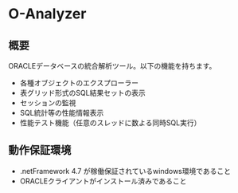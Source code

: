 # O-Analyzer

## 概要

ORACLEデータベースの統合解析ツール。以下の機能を持ちます。
- 各種オブジェクトのエクスプローラー
- 表グリッド形式のSQL結果セットの表示
- セッションの監視
- SQL統計等の性能情報表示
- 性能テスト機能（任意のスレッドに数よる同時SQL実行）


## 動作保証環境
- .netFramework 4.7 が稼働保証されているwindows環境であること
- ORACLEクライアントがインストール済みであること
